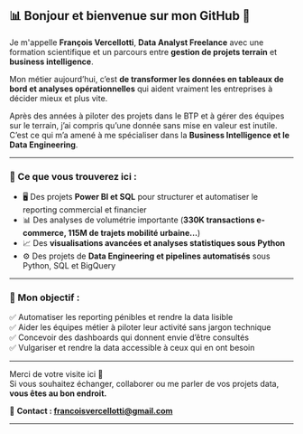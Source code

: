 ## 📊 Bonjour et bienvenue sur mon GitHub 👋  

Je m'appelle **François Vercellotti**, **Data Analyst Freelance** avec une formation scientifique et un parcours  entre **gestion de projets terrain** et **business intelligence**.

Mon métier aujourd’hui, c’est **de transformer les données en tableaux de bord et analyses opérationnelles** qui aident vraiment les entreprises à décider mieux et plus vite.

Après des années à piloter des projets dans le BTP et à gérer des équipes sur le terrain, j’ai compris qu’une donnée sans mise en valeur est inutile.  
C’est ce qui m’a amené à me spécialiser dans la **Business Intelligence et le Data Engineering**.

---

### 📌 Ce que vous trouverez ici :
- 🖥️ Des projets **Power BI et SQL** pour structurer et automatiser le reporting commercial et financier  
- 📊 Des analyses de volumétrie importante (**330K transactions e-commerce, 115M de trajets mobilité urbaine…**)  
- 📈 Des **visualisations avancées et analyses statistiques sous Python**  
- ⚙️ Des projets de **Data Engineering et pipelines automatisés** sous Python, SQL et BigQuery  

---

### 🎯 Mon objectif :
✅ Automatiser les reporting pénibles et rendre la data lisible  
✅ Aider les équipes métier à piloter leur activité sans jargon technique  
✅ Concevoir des dashboards qui donnent envie d’être consultés  
✅ Vulgariser et rendre la data accessible à ceux qui en ont besoin  

---

Merci de votre visite ici 👋  
Si vous souhaitez échanger, collaborer ou me parler de vos projets data, **vous êtes au bon endroit.**

📩 **Contact : francoisvercellotti@gmail.com**

---

